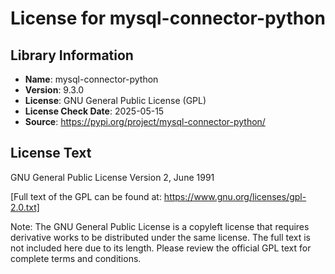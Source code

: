 # License for mysql-connector-python

## Library Information
- **Name**: mysql-connector-python
- **Version**: 9.3.0
- **License**: GNU General Public License (GPL)
- **License Check Date**: 2025-05-15
- **Source**: https://pypi.org/project/mysql-connector-python/

## License Text
GNU General Public License
Version 2, June 1991

[Full text of the GPL can be found at: https://www.gnu.org/licenses/gpl-2.0.txt]

Note: The GNU General Public License is a copyleft license that requires derivative works to be distributed under the same license. The full text is not included here due to its length. Please review the official GPL text for complete terms and conditions.
